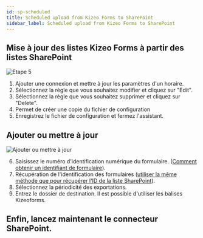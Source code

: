 ```yaml
---
id: sp-scheduled
title: Scheduled upload from Kizeo Forms to SharePoint
sidebar_label: Scheduled upload from Kizeo Forms to SharePoint
---
```


##  Mise à jour des listes Kizeo Forms à partir des listes SharePoint
![Etape 5][scheduled-01] 
1. Ajouter une connexion et mettre à jour les paramètres d'un horaire.
2. Sélectionnez la règle que vous souhaitez modifier et cliquez sur "Edit".
3. Sélectionnez la règle que vous souhaitez supprimer et cliquez sur "Delete".
4. Permet de créer une copie du fichier de configuration
5. Enregistrez le fichier de configuration et fermez l'assistant.

## Ajouter ou mettre à jour
![Ajouter ou mettre à jour][scheduled-02] 

6. Saisissez le numéro d'identification numérique du formulaire. (<a href="https://www.kizeo-forms.com/fr/obtenir-id-formulaire/" target="_blank">Comment obtenir un identifiant de formulaire</a>). 
7. Récupération de l'identification des formulaires (<a href="http://localhost:3000/kizeo-forms-documentations/docs/fr/sp-update-list" target="_blank">utiliser la même méthode que pour récupérer l'ID de la liste SharePoint</a>).
8. Sélectionnez la périodicité des exportations.
9. Entrez le dossier de destination. Il est possible d'utiliser les balises Kizeoforms.

## Enfin, lancez maintenant le connecteur SharePoint.

<!-- ************************** -->
<!-- ***** Pictures List ****** --> 
<!-- ************************** -->

[scheduled-01]: /kizeo-forms-documentations/img/sp/en/scheduled-01.png
[scheduled-02]: /kizeo-forms-documentations/img/sp/en/scheduled-02.png
